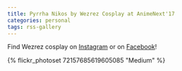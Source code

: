 ```yaml
---
title: Pyrrha Nikos by Wezrez Cosplay at AnimeNext'17
categories: personal
tags: rss-gallery
---
```


Find Wezrez cosplay on [Instagram](https://www.instagram.com/wezrez/) or on [Facebook](https://www.facebook.com/wezrezcosplay/)! 

{% flickr_photoset 72157685619605085 "Medium" %}